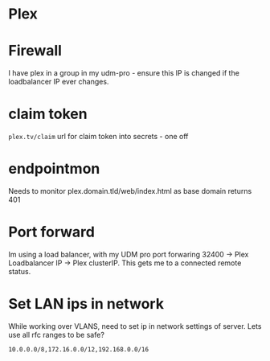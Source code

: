 # Plex

# Firewall

I have plex in a group in my udm-pro - ensure this IP is changed if the loadbalancer IP ever changes.

# claim token

`plex.tv/claim` url for claim token into secrets - one off

# endpointmon

Needs to monitor plex.domain.tld/web/index.html as base domain returns 401

# Port forward

Im using a load balancer, with my UDM pro port forwaring 32400 -> Plex Loadbalancer IP -> Plex clusterIP.  This gets me to a connected remote status.

# Set LAN ips in network

While working over VLANS, need to set ip in network settings of server.  Lets use all rfc ranges to be safe?
```
10.0.0.0/8,172.16.0.0/12,192.168.0.0/16
```